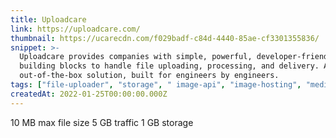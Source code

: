 ```yaml
---
title: Uploadcare
link: https://uploadcare.com/
thumbnail: https://ucarecdn.com/f029badf-c84d-4440-85ae-cf3301355836/
snippet: >-
  Uploadcare provides companies with simple, powerful, developer-friendly
  building blocks to handle file uploading, processing, and delivery. A complete
  out-of-the-box solution, built for engineers by engineers.
tags: ["file-uploader", "storage", " image-api", "image-hosting", "media-CDN"]
createdAt: 2022-01-25T00:00:00.000Z
---
```

10 MB max file size
5 GB traffic 
1 GB storage
